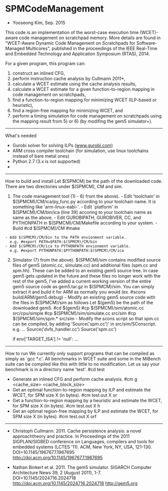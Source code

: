 # SPMCodeManagement
- Yooseong Kim, Sep. 2015

This code is an implementation of the worst-case execution time (WCET)-aware code management on scratchpad memory. More details are found in "WCET-Aware Dynamic Code Management on Scratchpads for Software-Managed Multicores", published in the proceedings of the IEEE Real-Time and Embedded Technology and Application Symposium (RTAS),  2014. 

For a given program, this program can:
1) construct an inlined CFG,
2) perform instruction cache analysis by Cullmann 2011*,
3) calculate a WCET estimate using the cache analysis results,
4) calculate a WCET estimate for a given function-to-region mapping in code management on scratchpads,
5) find a function-to-region mapping for minimizing WCET (ILP-based or heuristic),
6) find a region-free mapping for minimizing WCET, and
7) perform a timing simulation for code management on scratchpads using the mapping result from 5) or 6) (by modifing the gem5 simulator+).

---------

What's needed 
- Gurobi solver for solving ILPs (www.gurobi.com)
- ARM cross compiler toolchain (for simulation, use linux toolchains instead of bare metal ones)
- Python 2.7 (3.x is not supported)
- 
---------

How to build and install
  Let $(SPMCM) be the path of the downloaded code. There are two directories under $(SPMCM), CM and sim.
  1. The code management tool (1) - 6) from the above).
    - Edit 'toolchain' in $(SPMCM)/CM/ica/py_func.py according to your toolchain name. It is something like 'arm-linux-eabi-'.
    - Edit `platform' in $(SPMCM)/CM/bin/ica (line 39) accoring to your toolchain name as same as the above. 
    - Edit GUROBIPATH, GUROBIVER, CC, and PYTHONPATH in $(SPMCM)/CM/Makefile according to your system. 
    - Build
      #cd $(SPMCM)/CM
      #make
   
    - Add $(SPMCM)/CM/bin to the PATH envionment variable.
      e.g. #export PATH=$PATH:$(SPMCM)/CM/bin
    - Add $(SPMCM)/CM/ica to PYTHONPATH envionment variable.
      e.g. #export PYTHONPATH:$PYTHONPATH:$(SPMCM)/CM/ica
  
  2. Simulator (7) from the above).
    $(SPMCM)/sim contains modified source files of gem5 (atomic.cc, simulate.cc) and additional files (spm.cc and spm.hh). These can be added to an existing gem5 source tree. In case gem5 gets updated in the future and these files no longer work with the rest of the gem5, I've added a current working version of the entire gem5 source code as gem5.tar.gz in $(SPMCM)/sim. You can simply extract it and build it for ARM as normally you would (ex. #scons build/ARM/gem5.debug)
    - Modify an existing gem5 source code with the files in $(SPMCM)/sim as follows
      Let $(gem5) be the path of the downloaded gem5. 
      #cd $(gem5)
      #cp $(SPMCM)/sim/atomic.cc src/cpu/simple
      #cp $(SPMCM)/sim/simulate.cc src/sim
      #cp $(SPMCM)/sim/spm.* src/sim
    - Modify the scons script so that spm.cc can be compiled, by adding 'Source('spm.cc')' in src/sim/SConscript.
      e.g. 
        ...
        Source('dvfs_handler.cc')
        Source('spm.cc')
      
        if env['TARGET_ISA'] != 'null':
        ...

---------

How to run
  We currently only support programs that can be compiled as simply as `gcc *.c'. All benchmarks in WCET suite and some in the MiBench suite can be compiled like this with little to no modification. Let us say your benchmark is in a directory name 'test'.
  #cd test
  - Generate an inlined CFG and perform cache analysis.
    #cm g <cache_size> <cache_block_size> <associativity>
  - Get an optimal function-to-region mapping by ILP and estimate the WCET, for SPM size X (in bytes).
    #cm test.out X or
  - Get a function-to-region mapping by a heuristic and estimate the WCET, for SPM size X (in bytes).
    #cm test.out X h
  - Get an optimal region-free mapping by ILP and estimate the WCET, for SPM size X (in bytes).
    #cm test.out X orf

---------

* Christoph Cullmann. 2011. Cache persistence analysis: a novel approachtheory and practice. 
 In Proceedings of the 2011 SIGPLAN/SIGBED conference on Languages, compilers and tools for embedded systems (LCTES '11). ACM, New York, NY, USA, 121-130. 
 DOI=10.1145/1967677.1967695 
 http://doi.acm.org/10.1145/1967677.1967695
+ Nathan Binkert et al. 2011. The gem5 simulator. 
 SIGARCH Computer Architecture News 39, 2 (August 2011), 1-7. 
 DOI=10.1145/2024716.2024718
 http://doi.acm.org/10.1145/2024716.2024718 
 http://gem5.org
 
